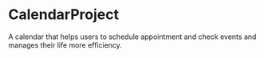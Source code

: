 # CalendarProject
A calendar that helps users to schedule appointment and check events and manages their life more efficiency.
